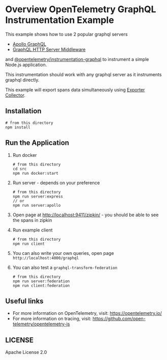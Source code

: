# Overview OpenTelemetry GraphQL Instrumentation Example

This example shows how to use 2 popular graphql servers

- [Apollo GraphQL](https://www.npmjs.com/package/apollo-server)
- [GraphQL HTTP Server Middleware](https://www.npmjs.com/package/express-graphql)

and [@opentelemetry/instrumentation-graphql](https://github.com/open-telemetry/opentelemetry-js/tree/main/packages/opentelemetry-instrumentation-graphql) to instrument a simple Node.js application.

This instrumentation should work with any graphql server as it instruments graphql directly.

This example will export spans data simultaneously using [Exporter Collector](https://github.com/open-telemetry/opentelemetry-js/tree/main/packages/opentelemetry-exporter-collector).

## Installation

```shell script
# from this directory
npm install
```

## Run the Application

1. Run docker

    ```shell script
    # from this directory
    cd src
    npm run docker:start
    ```

2. Run server - depends on your preference

    ```shell script
    # from this directory
    npm run server:express
   // or
    npm run server:apollo
    ```

3. Open page at <http://localhost:9411/zipkin/> -  you should be able to see the spans in zipkin

4. Run example client

    ```shell script
    # from this directory
    npm run client
    ```

5. You can also write your own queries, open page `http://localhost:4000/graphql`
6. You can also test a `graphql-transform-federation`

    ```shell script
    # from this directory
    npm run server:federation
    npm run client:federation
    ```

## Useful links

- For more information on OpenTelemetry, visit: <https://opentelemetry.io/>
- For more information on tracing, visit: <https://github.com/open-telemetry/opentelemetry-js>

## LICENSE

Apache License 2.0

